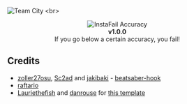 ![Team City](https://teamcity.gabriella.moe/app/rest/builds/aggregated/strob:(buildType:(project:(id:InstaFailAccuracy)))/statusIcon.svg)
<br>
<p align="center">
  <img src="https://github.com/IsGabriellaCurious/InstaFailAccuracy/blob/master/cover-small.png" alt="InstaFail Accuracy" /> <br>
  <b>v1.0.0</b></br>
  If you go below a certain accuracy, you fail!
</p>

## Credits

* [zoller27osu](https://github.com/zoller27osu), [Sc2ad](https://github.com/Sc2ad) and [jakibaki](https://github.com/jakibaki) - [beatsaber-hook](https://github.com/sc2ad/beatsaber-hook)
* [raftario](https://github.com/raftario)
* [Lauriethefish](https://github.com/Lauriethefish) and [danrouse](https://github.com/danrouse) for [this template](https://github.com/Lauriethefish/quest-mod-template)
